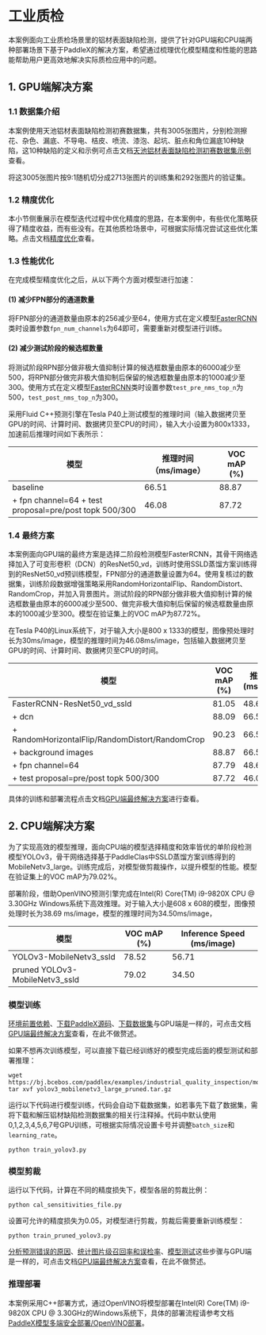 # 工业质检

本案例面向工业质检场景里的铝材表面缺陷检测，提供了针对GPU端和CPU端两种部署场景下基于PaddleX的解决方案，希望通过梳理优化模型精度和性能的思路能帮助用户更高效地解决实际质检应用中的问题。

## 1. GPU端解决方案

### 1.1 数据集介绍

本案例使用天池铝材表面缺陷检测初赛数据集，共有3005张图片，分别检测擦花、杂色、漏底、不导电、桔皮、喷流、漆泡、起坑、脏点和角位漏底10种缺陷，这10种缺陷的定义和示例可点击文档[天池铝材表面缺陷检测初赛数据集示例](./dataset.md)查看。

将这3005张图片按9:1随机切分成2713张图片的训练集和292张图片的验证集。

### 1.2 精度优化

本小节侧重展示在模型迭代过程中优化精度的思路，在本案例中，有些优化策略获得了精度收益，而有些没有。在其他质检场景中，可根据实际情况尝试这些优化策略。点击文档[精度优化](./accuracy_improvement.md)查看。

### 1.3 性能优化

在完成模型精度优化之后，从以下两个方面对模型进行加速：

#### (1) 减少FPN部分的通道数量

将FPN部分的通道数量由原本的256减少至64，使用方式在定义模型[FasterRCNN](https://paddlex.readthedocs.io/zh_CN/develop/apis/models/detection.html#paddlex-det-fasterrcnn)类时设置参数`fpn_num_channels`为64即可，需要重新对模型进行训练。

#### (2) 减少测试阶段的候选框数量

将测试阶段RPN部分做非极大值抑制计算的候选框数量由原本的6000减少至500，将RPN部分做完非极大值抑制后保留的候选框数量由原本的1000减少至300。使用方式在定义模型[FasterRCNN](https://paddlex.readthedocs.io/zh_CN/develop/apis/models/detection.html#paddlex-det-fasterrcnn)类时设置参数`test_pre_nms_top_n`为500，`test_post_nms_top_n`为300。

采用Fluid C++预测引擎在Tesla P40上测试模型的推理时间（输入数据拷贝至GPU的时间、计算时间、数据拷贝至CPU的时间），输入大小设置为800x1333，加速前后推理时间如下表所示：

| 模型 | 推理时间 （ms/image）| VOC mAP (%) |
| -- | -- | -- |
| baseline | 66.51 | 88.87 |
| + fpn channel=64 + test proposal=pre/post topk 500/300 | 46.08 | 87.72 |

### 1.4 最终方案

本案例面向GPU端的最终方案是选择二阶段检测模型FasterRCNN，其骨干网络选择加入了可变形卷积（DCN）的ResNet50_vd，训练时使用SSLD蒸馏方案训练得到的ResNet50_vd预训练模型，FPN部分的通道数量设置为64。使用复核过的数据集，训练阶段数据增强策略采用RandomHorizontalFlip、RandomDistort、RandomCrop，并加入背景图片。测试阶段的RPN部分做非极大值抑制计算的候选框数量由原本的6000减少至500、做完非极大值抑制后保留的候选框数量由原本的1000减少至300。模型在验证集上的VOC mAP为87.72%。

在Tesla P40的Linux系统下，对于输入大小是800 x 1333的模型，图像预处理时长为30ms/image，模型的推理时间为46.08ms/image，包括输入数据拷贝至GPU的时间、计算时间、数据拷贝至CPU的时间。

| 模型 | VOC mAP (%) | 推理时间 (ms/image)
| -- | -- | -- |
| FasterRCNN-ResNet50_vd_ssld | 81.05 | 48.62 |
| + dcn | 88.09 | 66.51 |
| + RandomHorizontalFlip/RandomDistort/RandomCrop | 90.23| 66.51 |
| + background images | 88.87 | 66.51 |
| + fpn channel=64 | 87.79 | 48.65 |
| + test proposal=pre/post topk 500/300 | 87.72 | 46.08 |

具体的训练和部署流程点击文档[GPU端最终解决方案](./gpu_solution.md)进行查看。

## 2. CPU端解决方案

为了实现高效的模型推理，面向CPU端的模型选择精度和效率皆优的单阶段检测模型YOLOv3，骨干网络选择基于PaddleClas中SSLD蒸馏方案训练得到的MobileNetv3_large。训练完成后，对模型做剪裁操作，以提升模型的性能。模型在验证集上的VOC mAP为79.02%。

部署阶段，借助OpenVINO预测引擎完成在Intel(R) Core(TM) i9-9820X CPU @ 3.30GHz Windows系统下高效推理。对于输入大小是608 x 608的模型，图像预处理时长为38.69 ms/image，模型的推理时间为34.50ms/image，

| 模型 | VOC mAP (%) | Inference Speed (ms/image)
| -- | -- | -- |
| YOLOv3-MobileNetv3_ssld | 78.52 | 56.71 |
| pruned YOLOv3-MobileNetv3_ssld | 79.02 | 34.50 |

### 模型训练

[环境前置依赖](./gpu_solution.md#%E5%89%8D%E7%BD%AE%E4%BE%9D%E8%B5%96)、[下载PaddleX源码](./gpu_solution.md#1-%E4%B8%8B%E8%BD%BDpaddlex%E6%BA%90%E7%A0%81)、[下载数据集](./gpu_solution.md#2-%E4%B8%8B%E8%BD%BD%E6%95%B0%E6%8D%AE%E9%9B%86)与GPU端是一样的，可点击文档[GPU端最终解决方案](./gpu_solution.md)查看，在此不做赘述。

如果不想再次训练模型，可以直接下载已经训练好的模型完成后面的模型测试和部署推理：

```
wget https://bj.bcebos.com/paddlex/examples/industrial_quality_inspection/models/yolov3_mobilenetv3_large_pruned.tar.gz
tar xvf yolov3_mobilenetv3_large_pruned.tar.gz
```

运行以下代码进行模型训练，代码会自动下载数据集，如若事先下载了数据集，需将下载和解压铝材缺陷检测数据集的相关行注释掉。代码中默认使用0,1,2,3,4,5,6,7号GPU训练，可根据实际情况设置卡号并调整`batch_size`和`learning_rate`。

```
python train_yolov3.py
```

### 模型剪裁

运行以下代码，计算在不同的精度损失下，模型各层的剪裁比例：

```
python cal_sensitivities_file.py
```

设置可允许的精度损失为0.05，对模型进行剪裁，剪裁后需要重新训练模型：

```
python train_pruned_yolov3.py
```

[分析预测错误的原因](./gpu_solution.md#4-%E5%88%86%E6%9E%90%E9%A2%84%E6%B5%8B%E9%94%99%E8%AF%AF%E7%9A%84%E5%8E%9F%E5%9B%A0)、[统计图片级召回率和误检率](./gpu_solution.md#5-%E7%BB%9F%E8%AE%A1%E5%9B%BE%E7%89%87%E7%BA%A7%E5%8F%AC%E5%9B%9E%E7%8E%87%E5%92%8C%E8%AF%AF%E6%A3%80%E7%8E%87)、[模型测试](./gpu_solution.md#6-%E6%A8%A1%E5%9E%8B%E6%B5%8B%E8%AF%95)这些步骤与GPU端是一样的，可点击文档[GPU端最终解决方案](./gpu_solution.md)查看，在此不做赘述。

### 推理部署

本案例采用C++部署方式，通过OpenVINO将模型部署在Intel(R) Core(TM) i9-9820X CPU @ 3.30GHz的Windows系统下，具体的部署流程请参考文档[PaddleX模型多端安全部署/OpenVINO部署](https://paddlex.readthedocs.io/zh_CN/develop/deploy/openvino/index.html)。
